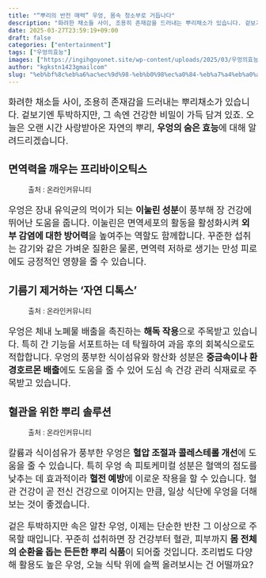 ```yaml
---
title: "“뿌리의 반전 매력” 우엉, 몸속 청소부로 거듭나다"
description: "화려한 채소들 사이, 조용히 존재감을 드러내는 뿌리채소가 있습니다. 겉보기엔 투박하지만, 그 속엔 건강한 비밀이 가득 담겨 있죠. 오늘은 오랜 시간 사랑받아온 자연의 뿌리, 우엉의 숨은 효능에 대해 알려드리겠습니다."
date: 2025-03-27T23:59:19+09:00
draft: false
categories: ["entertainment"]
tags: ["우엉의효능"]
images: ["https://ingihgoyonet.site/wp-content/uploads/2025/03/우엉의효능-1024x683.png", "https://ingihgoyonet.site/wp-content/uploads/2025/03/우엉차-1024x683.png", "https://ingihgoyonet.site/wp-content/uploads/2025/03/우엉반찬-1024x683.png"]
author: "kgkstn1423gmailcom"
slug: "%eb%bf%8c%eb%a6%ac%ec%9d%98-%eb%b0%98%ec%a0%84-%eb%a7%a4%eb%a0%a5-%ec%9a%b0%ec%97%89-%eb%aa%b8%ec%86%8d-%ec%b2%ad%ec%86%8c%eb%b6%80%eb%a1%9c-%ea%b1%b0%eb%93%ad%eb%82%98%eb%8b%a4"
---
```


<p style="font-size:18px">화려한 채소들 사이, 조용히 존재감을 드러내는 뿌리채소가 있습니다. 겉보기엔 투박하지만, 그 속엔 건강한 비밀이 가득 담겨 있죠. 오늘은 오랜 시간 사랑받아온 자연의 뿌리, <strong>우엉의 숨은 효능</strong>에 대해 알려드리겠습니다.</p> <h2 >면역력을 깨우는 프리바이오틱스</h2> <figure ><img src="https://ingihgoyonet.site/wp-content/uploads/2025/03/우엉의효능-1024x683.png" alt="" style="aspect-ratio:16/9;object-fit:cover"/><figcaption >출처 : 온라인커뮤니티</figcaption></figure> <p style="font-size:18px">우엉은 장내 유익균의 먹이가 되는 <strong>이눌린 성분</strong>이 풍부해 장 건강에 뛰어난 도움을 줍니다. 이눌린은 면역세포의 활동을 활성화시켜 <strong>외부 감염에 대한 방어력</strong>을 높여주는 역할도 함께합니다. 꾸준한 섭취는 감기와 같은 가벼운 질환은 물론, 면역력 저하로 생기는 만성 피로에도 긍정적인 영향을 줄 수 있습니다.</p> <h2 >기름기 제거하는 ‘자연 디톡스’</h2> <figure ><img src="https://ingihgoyonet.site/wp-content/uploads/2025/03/우엉차-1024x683.png" alt="" style="aspect-ratio:16/9;object-fit:cover"/><figcaption >출처 : 온라인커뮤니티</figcaption></figure> <p style="font-size:18px">우엉은 체내 노폐물 배출을 촉진하는 <strong>해독 작용</strong>으로 주목받고 있습니다. 특히 간 기능을 서포트하는 데 탁월하여 과음 후의 회복식으로도 적합합니다. 우엉의 풍부한 식이섬유와 항산화 성분은 <strong>중금속이나 환경호르몬 배출</strong>에도 도움을 줄 수 있어 도심 속 건강 관리 식재료로 주목받고 있습니다.</p> <h2 >혈관을 위한 뿌리 솔루션</h2> <figure ><img src="https://ingihgoyonet.site/wp-content/uploads/2025/03/우엉반찬-1024x683.png" alt="" style="aspect-ratio:16/9;object-fit:cover"/><figcaption >출처 : 온라인커뮤니티</figcaption></figure> <p style="font-size:18px">칼륨과 식이섬유가 풍부한 우엉은 <strong>혈압 조절과 콜레스테롤 개선</strong>에 도움을 줄 수 있습니다. 특히 우엉 속 피토케미컬 성분은 혈액의 점도를 낮추는 데 효과적이라 <strong>혈전 예방</strong>에 이로운 작용을 할 수 있습니다. 혈관 건강이 곧 전신 건강으로 이어지는 만큼, 일상 식단에 우엉을 더해보는 것이 좋겠습니다.</p> <p style="font-size:18px">겉은 투박하지만 속은 알찬 우엉, 이제는 단순한 반찬 그 이상으로 주목할 때입니다. 꾸준히 섭취하면 장 건강부터 혈관, 피부까지 <strong>몸 전체의 순환을 돕는 든든한 뿌리 식품</strong>이 되어줄 것입니다. 조리법도 다양해 활용도 높은 우엉, 오늘 식탁 위에 슬쩍 올려보시는 건 어떨까요?</p>